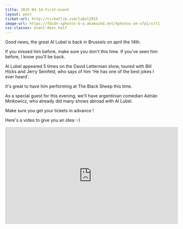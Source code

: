 ```yaml
---
title: 2015-04-14-first-event
layout: post
ticket-url: http://ticketlib.com/lubel2015
image-url: https://fbcdn-sphotos-b-a.akamaihd.net/hphotos-ak-xfp1/v/t1.0-9/10945719_853479798048414_35144081320092715_n.jpg?oh=ec914b0395a00feb8a7f5ac01b7b717c&oe=5570C289&__gda__=1433522568_8dd91b0c1bfc145a5851bed88cb57871
css-classes: event-desc half
---
```


<!-- TODO: -->
<!-- find out how this shit works... -->

Good news, the great Al Lubel is back in Brussels on april the 14th.

If you missed him before, make sure you don't this time. If you've seen him before, I know you'll be back.

Al Lubel appeared 5 times on the David Letterman show, toured with Bill Hicks and Jerry Seinfeld, who says of him 'He has one of the best jokes I ever heard'.

It's great to have him performing at The Black Sheep this time.

As a special guest for this evening, we'll have argentinian comedian Adrián Minkowicz, who already did many shows abroad with Al Lubel.

Make sure you get your tickets in advance !

Here's a video to give you an idea :-)

<iframe width="560" height="315" src="https://www.youtube.com/embed/l9njUtIl6yE" frameborder="0" allowfullscreen></iframe>
<!-- <iframe width="280" height="157" src="https://www.youtube.com/embed/l9njUtIl6yE" frameborder="0" allowfullscreen></iframe> -->